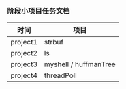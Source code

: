 ### 阶段小项目任务文档


| 时间           | 项目                         |
| -------------- | ------------|
| project1         |  strbuf              |
| project2          |      ls
| project3           |   myshell /  huffmanTree              |
| project4           |   threadPoll              |
